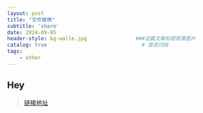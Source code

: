 ```yaml
---
layout: post
title: "文件替换"
subtitle: 'share'
date: 2024-09-05
header-style: bg-walle.jpg                ###这篇文章标题背景图片
catalog: true 						        # 是否归档
tags:
    - other
---
```

## Hey
>[链接地址](https://txt.yydy.link:2023/)
